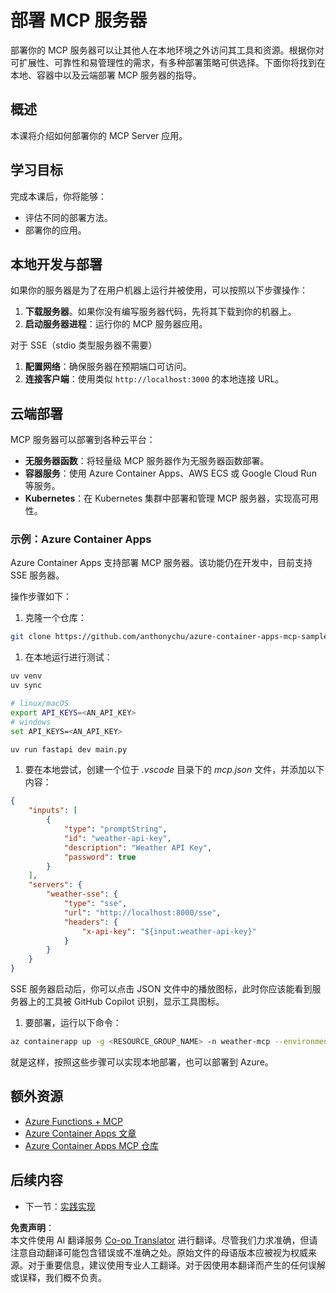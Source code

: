 <!--
CO_OP_TRANSLATOR_METADATA:
{
  "original_hash": "7816cc28f7ab9a54e31f9246429ffcd9",
  "translation_date": "2025-06-12T22:10:34+00:00",
  "source_file": "03-GettingStarted/09-deployment/README.md",
  "language_code": "zh"
}
-->
# 部署 MCP 服务器

部署你的 MCP 服务器可以让其他人在本地环境之外访问其工具和资源。根据你对可扩展性、可靠性和易管理性的需求，有多种部署策略可供选择。下面你将找到在本地、容器中以及云端部署 MCP 服务器的指导。

## 概述

本课将介绍如何部署你的 MCP Server 应用。

## 学习目标

完成本课后，你将能够：

- 评估不同的部署方法。
- 部署你的应用。

## 本地开发与部署

如果你的服务器是为了在用户机器上运行并被使用，可以按照以下步骤操作：

1. **下载服务器**。如果你没有编写服务器代码，先将其下载到你的机器上。
1. **启动服务器进程**：运行你的 MCP 服务器应用。

对于 SSE（stdio 类型服务器不需要）

1. **配置网络**：确保服务器在预期端口可访问。
1. **连接客户端**：使用类似 `http://localhost:3000` 的本地连接 URL。

## 云端部署

MCP 服务器可以部署到各种云平台：

- **无服务器函数**：将轻量级 MCP 服务器作为无服务器函数部署。
- **容器服务**：使用 Azure Container Apps、AWS ECS 或 Google Cloud Run 等服务。
- **Kubernetes**：在 Kubernetes 集群中部署和管理 MCP 服务器，实现高可用性。

### 示例：Azure Container Apps

Azure Container Apps 支持部署 MCP 服务器。该功能仍在开发中，目前支持 SSE 服务器。

操作步骤如下：

1. 克隆一个仓库：

  ```sh
  git clone https://github.com/anthonychu/azure-container-apps-mcp-sample.git
  ```

1. 在本地运行进行测试：

  ```sh
  uv venv
  uv sync

  # linux/macOS
  export API_KEYS=<AN_API_KEY>
  # windows
  set API_KEYS=<AN_API_KEY>

  uv run fastapi dev main.py
  ```

1. 要在本地尝试，创建一个位于 *.vscode* 目录下的 *mcp.json* 文件，并添加以下内容：

  ```json
  {
      "inputs": [
          {
              "type": "promptString",
              "id": "weather-api-key",
              "description": "Weather API Key",
              "password": true
          }
      ],
      "servers": {
          "weather-sse": {
              "type": "sse",
              "url": "http://localhost:8000/sse",
              "headers": {
                  "x-api-key": "${input:weather-api-key}"
              }
          }
      }
  }
  ```

  SSE 服务器启动后，你可以点击 JSON 文件中的播放图标，此时你应该能看到服务器上的工具被 GitHub Copilot 识别，显示工具图标。

1. 要部署，运行以下命令：

  ```sh
  az containerapp up -g <RESOURCE_GROUP_NAME> -n weather-mcp --environment mcp -l westus --env-vars API_KEYS=<AN_API_KEY> --source .
  ```

就是这样，按照这些步骤可以实现本地部署，也可以部署到 Azure。

## 额外资源

- [Azure Functions + MCP](https://learn.microsoft.com/en-us/samples/azure-samples/remote-mcp-functions-dotnet/remote-mcp-functions-dotnet/)
- [Azure Container Apps 文章](https://techcommunity.microsoft.com/blog/appsonazureblog/host-remote-mcp-servers-in-azure-container-apps/4403550)
- [Azure Container Apps MCP 仓库](https://github.com/anthonychu/azure-container-apps-mcp-sample)

## 后续内容

- 下一节：[实践实现](/04-PracticalImplementation/README.md)

**免责声明**：  
本文件使用 AI 翻译服务 [Co-op Translator](https://github.com/Azure/co-op-translator) 进行翻译。尽管我们力求准确，但请注意自动翻译可能包含错误或不准确之处。原始文件的母语版本应被视为权威来源。对于重要信息，建议使用专业人工翻译。对于因使用本翻译而产生的任何误解或误释，我们概不负责。